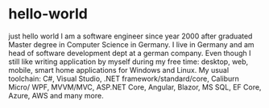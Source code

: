 # hello-world
just hello world
I am a software engineer since year 2000 after graduated Master degree in Computer Science in Germany.
I live in Germany and am head of software development dept at a german company.
Even though I still like writing application by myself during my free time: desktop, web, mobile, smart home applications for Windows and Linux.
My usual toolchain: C#, Visual Studio, .NET framework/standard/core, Caliburn Micro/ WPF, MVVM/MVC, ASP.NET Core, Angular, Blazor, MS SQL, EF Core, Azure, AWS and many more. 
